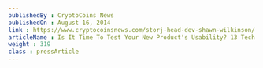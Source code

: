 ```yaml
---
publishedBy : CryptoCoins News
publishedOn : August 16, 2014
link : https://www.cryptocoinsnews.com/storj-head-dev-shawn-wilkinson/
articleName : Is It Time To Test Your New Product's Usability? 13 Tech Experts Weigh In
weight : 319 
class : pressArticle
---
```

